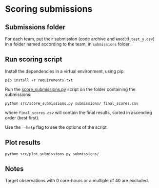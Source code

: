 # Scoring submissions


## Submissions folder

For each team, put their submission (code archive and `emod3d_test_y.csv`) in a
folder named according to the team, in `submissions` folder.


## Run scoring script

Install the dependencies in a virtual environment, using pip:
```
pip install -r requirements.txt
```

Run the [score_submissions.py](src/score_submissions.py) script on the folder
containing the submissions:
```
python src/score_submissions.py submissions/ final_scores.csv
```
where `final_scores.csv` will contain the final results, sorted in ascending
order (best first).

Use the `--help` flag to see the options of the script.

## Plot results

```
python src/plot_submissions.py submissions/
```


## Notes

Target observations with 0 core-hours or a multiple of 40 are excluded.
